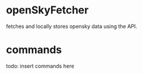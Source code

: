 # openSkyFetcher
fetches and locally stores opensky data using the API.

# commands
todo: insert commands here
